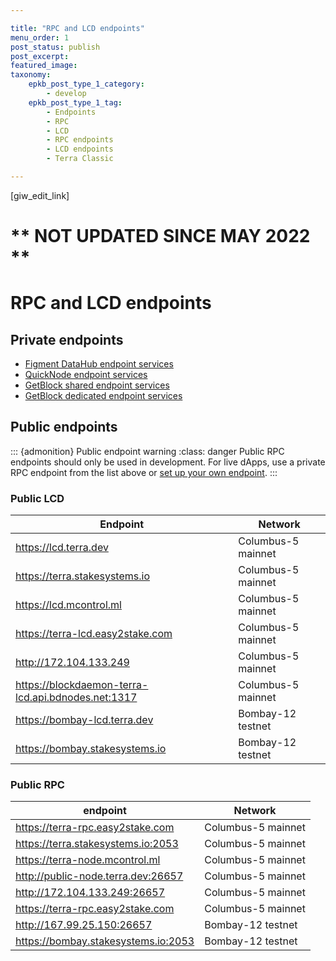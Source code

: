 ```yaml
---

title: "RPC and LCD endpoints"
menu_order: 1
post_status: publish
post_excerpt: 
featured_image: 
taxonomy:
    epkb_post_type_1_category:
        - develop
    epkb_post_type_1_tag:
        - Endpoints
        - RPC
        - LCD
        - RPC endpoints
        - LCD endpoints
        - Terra Classic

---
```

<p>[giw_edit_link]</p>

# ** NOT UPDATED SINCE MAY 2022 **

# RPC and LCD endpoints

## Private endpoints

- [Figment DataHub endpoint services](https://www.figment.io/datahub)
- [QuickNode endpoint services](https://www.quicknode.com/)
- [GetBlock shared endpoint services](https://getblock.io/nodes/luna/)
- [GetBlock dedicated endpoint services](https://getblock.io/dedicated-nodes/luna/)

## Public endpoints

::: {admonition} Public endpoint warning
:class: danger
Public RPC endpoints should only be used in development. For live dApps, use a private RPC endpoint from the list above or [set up your own endpoint](../full-node/run-a-full-terra-node/system-config.md).
:::

### Public LCD

| Endpoint                         | Network            |
|----------------------------------|--------------------|
| https://lcd.terra.dev            | Columbus-5 mainnet |
| https://terra.stakesystems.io    | Columbus-5 mainnet |
| https://lcd.mcontrol.ml          | Columbus-5 mainnet |
| https://terra-lcd.easy2stake.com | Columbus-5 mainnet |
| http://172.104.133.249           | Columbus-5 mainnet |
| https://blockdaemon-terra-lcd.api.bdnodes.net:1317 | Columbus-5 mainnet |
| https://bombay-lcd.terra.dev     | Bombay-12 testnet  |
| https://bombay.stakesystems.io   | Bombay-12 testnet  |

### Public RPC

| endpoint                                 |         Network    |
|------------------------------------------|--------------------|
| https://terra-rpc.easy2stake.com         | Columbus-5 mainnet |
| https://terra.stakesystems.io:2053       | Columbus-5 mainnet |
| https://terra-node.mcontrol.ml           | Columbus-5 mainnet |
| http://public-node.terra.dev:26657       | Columbus-5 mainnet |
| http://172.104.133.249:26657             | Columbus-5 mainnet |
| https://terra-rpc.easy2stake.com         | Columbus-5 mainnet |
| http://167.99.25.150:26657               | Bombay-12 testnet  |
| https://bombay.stakesystems.io:2053      | Bombay-12 testnet  |

